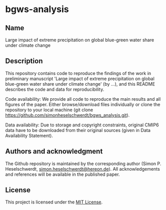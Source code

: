 # bgws-analysis

## Name
Large impact of extreme precipitation on global blue-green water share under climate change

## Description
This repository contains code to reproduce the findings of the work in preliminary manuscript 'Large impact of extreme precipitation on global blue-green water share under climate change' (by ...), and this README describes the code and data for reproducibility.

Code availability: We provide all code to reproduce the main results and all figures of the paper. Either browse/download files individually or clone the repository to your local machine (git clone https://github.com/simonheselschwerdt/bgws_analysis.git). 

Data availability: Due to storage and copyright constraints, original CMIP6 data have to be downloaded from their original sources (given in Data Availability Statement).

## Authors and acknowledgment
The Github repository is maintained by the corresponding author (Simon P. Heselschwerdt, simon.heselschwerdt@hereon.de). 
All acknowledgements and references will be available in the published paper.

## License
This project is licensed under the [MIT License](LICENSE).
